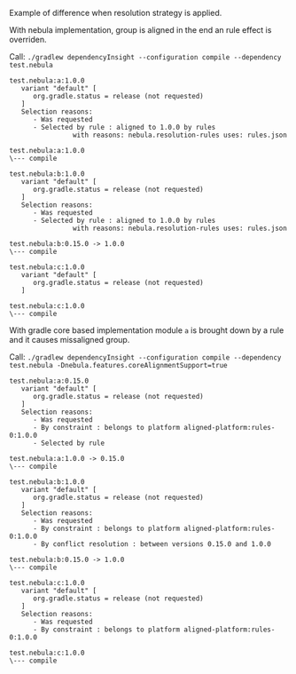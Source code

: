 Example of difference when resolution strategy is applied.

With nebula implementation, group is aligned in the end an rule effect is overriden.

Call: `./gradlew dependencyInsight --configuration compile --dependency test.nebula`

```
test.nebula:a:1.0.0
   variant "default" [
      org.gradle.status = release (not requested)
   ]
   Selection reasons:
      - Was requested
      - Selected by rule : aligned to 1.0.0 by rules
                with reasons: nebula.resolution-rules uses: rules.json

test.nebula:a:1.0.0
\--- compile

test.nebula:b:1.0.0
   variant "default" [
      org.gradle.status = release (not requested)
   ]
   Selection reasons:
      - Was requested
      - Selected by rule : aligned to 1.0.0 by rules
                with reasons: nebula.resolution-rules uses: rules.json

test.nebula:b:0.15.0 -> 1.0.0
\--- compile

test.nebula:c:1.0.0
   variant "default" [
      org.gradle.status = release (not requested)
   ]

test.nebula:c:1.0.0
\--- compile
```

With gradle core based implementation module `a` is brought down by a rule and it causes missaligned group.

Call: `./gradlew dependencyInsight --configuration compile --dependency test.nebula -Dnebula.features.coreAlignmentSupport=true`

```
test.nebula:a:0.15.0
   variant "default" [
      org.gradle.status = release (not requested)
   ]
   Selection reasons:
      - Was requested
      - By constraint : belongs to platform aligned-platform:rules-0:1.0.0
      - Selected by rule

test.nebula:a:1.0.0 -> 0.15.0
\--- compile

test.nebula:b:1.0.0
   variant "default" [
      org.gradle.status = release (not requested)
   ]
   Selection reasons:
      - Was requested
      - By constraint : belongs to platform aligned-platform:rules-0:1.0.0
      - By conflict resolution : between versions 0.15.0 and 1.0.0

test.nebula:b:0.15.0 -> 1.0.0
\--- compile

test.nebula:c:1.0.0
   variant "default" [
      org.gradle.status = release (not requested)
   ]
   Selection reasons:
      - Was requested
      - By constraint : belongs to platform aligned-platform:rules-0:1.0.0

test.nebula:c:1.0.0
\--- compile
```